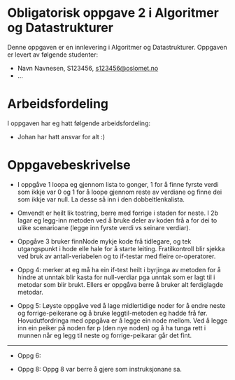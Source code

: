 # Obligatorisk oppgave 2 i Algoritmer og Datastrukturer

Denne oppgaven er en innlevering i Algoritmer og Datastrukturer. 
Oppgaven er levert av følgende studenter:
* Navn Navnesen, S123456, s123456@oslomet.no
* ...

# Arbeidsfordeling

I oppgaven har eg hatt følgende arbeidsfordeling:
* Johan har hatt ansvar for alt :)

# Oppgavebeskrivelse

* I oppgåve 1 loopa eg gjennom lista to gonger, 1 for å finne fyrste verdi som ikkje var 0 og 1 for å loope gjennom reste av
verdiane og finne dei som ikkje var null. La desse så inn i den dobbeltlenkalista.

* Omvendt er heilt lik tostring, berre med forrige i staden for neste.
I 2b lagar eg legg-inn metoden ved å bruke deler av koden frå a for dei to ulike scenarioane (legge inn fyrste verdi vs seinare verdiar).

* Oppgåve 3 bruker finnNode mykje kode frå tidlegare, og tek utgangspunkt i hode elle hale for å starte leiting. Fratilkontroll 
blir sjekka ved bruk av antall-veriabelen og to if-testar med fleire or-operatorer.

* Oppg 4: merker at eg må ha ein if-test heilt i byrjinga av metoden for å hindre at unntak blir kasta for null-verdiar pga
unntak som er lagt til i metodar som blir brukt. Ellers er oppgåva berre å bruker alt ferdiglagde metodar.

* Oppg 5: Løyste oppgåve ved å lage midlertidige noder for å endre neste og forrige-peikerane og å bruke leggtil-metoden eg hadde frå før.
Hovudutfordringa med oppgåva er å legge ein node mellom. Ved å legge inn ein peiker på noden før p (den nye noden) og å ha tunga rett i munnen
når eg legg til neste og forrige-peikarar går det fint.
__________

* Oppg 6:

* Oppg 8: Oppg 8 var berre å gjere som instruksjonane sa. 

